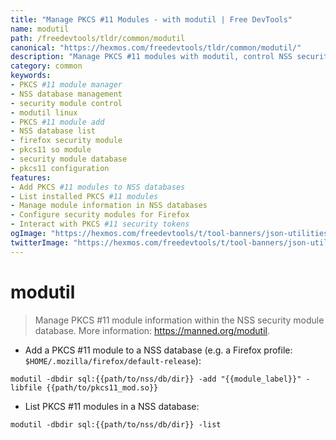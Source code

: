 ```yaml
---
title: "Manage PKCS #11 Modules - with modutil | Free DevTools"
name: modutil
path: /freedevtools/tldr/common/modutil
canonical: "https://hexmos.com/freedevtools/tldr/common/modutil/"
description: "Manage PKCS #11 modules with modutil, control NSS security module database. Add, list, and modify PKCS #11 module information. Free online tool, no registration required."
category: common
keywords:
- PKCS #11 module manager
- NSS database management
- security module control
- modutil linux
- PKCS #11 module add
- NSS database list
- firefox security module
- pkcs11 so module
- security module database
- pkcs11 configuration
features:
- Add PKCS #11 modules to NSS databases
- List installed PKCS #11 modules
- Manage module information in NSS databases
- Configure security modules for Firefox
- Interact with PKCS #11 security tokens
ogImage: "https://hexmos.com/freedevtools/t/tool-banners/json-utilities-banner.png"
twitterImage: "https://hexmos.com/freedevtools/t/tool-banners/json-utilities-banner.png"
---
```


# modutil

> Manage PKCS #11 module information within the NSS security module database.
> More information: <https://manned.org/modutil>.

- Add a PKCS #11 module to a NSS database (e.g. a Firefox profile: `$HOME/.mozilla/firefox/default-release`):

`modutil -dbdir sql:{{path/to/nss/db/dir}} -add "{{module_label}}" -libfile {{path/to/pkcs11_mod.so}}`

- List PKCS #11 modules in a NSS database:

`modutil -dbdir sql:{{path/to/nss/db/dir}} -list`
